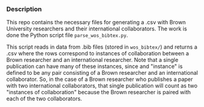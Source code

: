 ### Description
This repo contains the necessary files for generating a .csv with Brown University researchers and their international collaborators. The work is done the Python script file `parse_wos_bibtex.py`.

This script reads in data from .bib files (stored in `wos_bibtex/`) and returns a .csv where the rows correspond to instances of collaboration between a Brown researcher and an international researcher. Note that a single publication can have many of these instances, since and "instance" is defined to be any pair consisting of a Brown researcher and an international collaborator. So, in the case of a Brown researcher who publishes a paper with two international collaborators, that single publication will count as two "instances of collaboration" because the Brown researcher is paired with each of the two collaborators.
